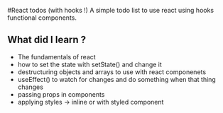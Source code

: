 #React todos (with hooks !)
A simple todo list to use react using hooks functional components.  
## What did I learn ?
- The fundamentals of react  
- how to set the state with setState() and change it
- destructuring objects and arrays to use with react componenets  
- useEffect() to watch for changes and do something when that thing changes
- passing props in components  
- applying styles -> inline or with styled component
